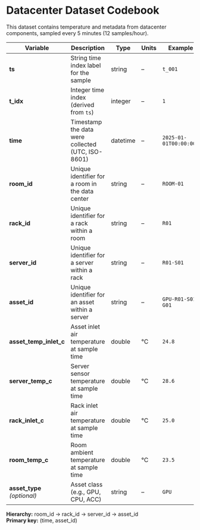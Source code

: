 

# Datacenter Dataset Codebook

This dataset contains temperature and metadata from datacenter components, sampled every 5 minutes (12 samples/hour).

| Variable | Description | Type | Units | Example |
|-----------|-------------|------|--------|----------|
| **ts** | String time index label for the sample | string | – | `t_001` |
| **t_idx** | Integer time index (derived from `ts`) | integer | – | `1` |
| **time** | Timestamp the data were collected (UTC, ISO-8601) | datetime | – | `2025-01-01T00:00:00Z` |
| **room_id** | Unique identifier for a room in the data center | string | – | `ROOM-01` |
| **rack_id** | Unique identifier for a rack within a room | string | – | `R01` |
| **server_id** | Unique identifier for a server within a rack | string | – | `R01-S01` |
| **asset_id** | Unique identifier for an asset within a server | string | – | `GPU-R01-S01-G01` |
| **asset_temp_inlet_c** | Asset inlet air temperature at sample time | double | °C | `24.8` |
| **server_temp_c** | Server sensor temperature at sample time | double | °C | `28.6` |
| **rack_inlet_c** | Rack inlet air temperature at sample time | double | °C | `25.0` |
| **room_temp_c** | Room ambient temperature at sample time | double | °C | `23.5` |
| **asset_type** *(optional)* | Asset class (e.g., GPU, CPU, ACC) | string | – | `GPU` |


**Hierarchy:** room_id → rack_id → server_id → asset_id  
**Primary key:** (time, asset_id)
